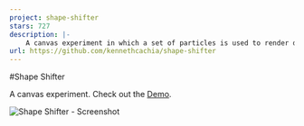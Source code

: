 ```yaml
---
project: shape-shifter
stars: 727
description: |-
    A canvas experiment in which a set of particles is used to render different shapes based on the user's input. It supports multiple modes: text, countdown, time and icons.
url: https://github.com/kennethcachia/shape-shifter
---
```



#Shape Shifter

A canvas experiment. Check out the [Demo](http://www.kennethcachia.com/shape-shifter/ "Shape Shifter - Demo").

![Shape Shifter - Screenshot](http://www.kennethcachia.com/assets/thumbnails/shape-shifter.jpg)
